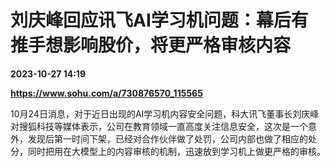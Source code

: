 # 刘庆峰回应讯飞AI学习机问题：幕后有推手想影响股价，将更严格审核内容

**2023-10-27 14:19**

**https://www.sohu.com/a/730876570_115565**

10月24日消息，对于近日出现的AI学习机内容安全问题，科大讯飞董事长刘庆峰对搜狐科技等媒体表示，公司在教育领域一直高度关注信息安全，这次是一个意外，发现后第一时间下架，已经对合作伙伴做了处罚，公司内部也做了相应的处分，同时把用在大模型上的内容审核的机制，迅速放到学习机上做更严格的审核。